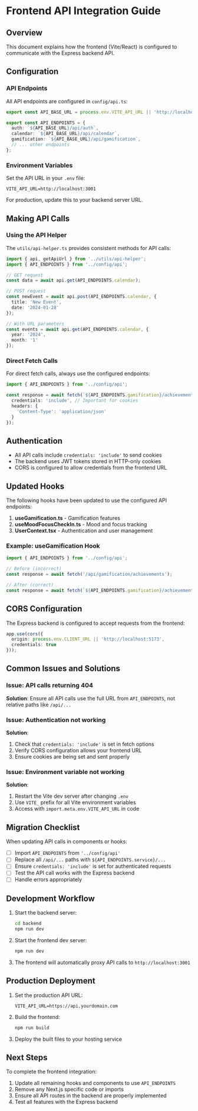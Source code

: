 # Frontend API Integration Guide

## Overview

This document explains how the frontend (Vite/React) is configured to communicate with the Express backend API.

## Configuration

### API Endpoints

All API endpoints are configured in `config/api.ts`:

```typescript
export const API_BASE_URL = process.env.VITE_API_URL || 'http://localhost:3001';

export const API_ENDPOINTS = {
  auth: `${API_BASE_URL}/api/auth`,
  calendar: `${API_BASE_URL}/api/calendar`,
  gamification: `${API_BASE_URL}/api/gamification`,
  // ... other endpoints
};
```

### Environment Variables

Set the API URL in your `.env` file:

```env
VITE_API_URL=http://localhost:3001
```

For production, update this to your backend server URL.

## Making API Calls

### Using the API Helper

The `utils/api-helper.ts` provides consistent methods for API calls:

```typescript
import { api, getApiUrl } from '../utils/api-helper';
import { API_ENDPOINTS } from '../config/api';

// GET request
const data = await api.get(API_ENDPOINTS.calendar);

// POST request
const newEvent = await api.post(API_ENDPOINTS.calendar, {
  title: 'New Event',
  date: '2024-01-28'
});

// With URL parameters
const events = await api.get(API_ENDPOINTS.calendar, {
  year: '2024',
  month: '1'
});
```

### Direct Fetch Calls

For direct fetch calls, always use the configured endpoints:

```typescript
import { API_ENDPOINTS } from '../config/api';

const response = await fetch(`${API_ENDPOINTS.gamification}/achievements`, {
  credentials: 'include', // Important for cookies
  headers: {
    'Content-Type': 'application/json'
  }
});
```

## Authentication

- All API calls include `credentials: 'include'` to send cookies
- The backend uses JWT tokens stored in HTTP-only cookies
- CORS is configured to allow credentials from the frontend URL

## Updated Hooks

The following hooks have been updated to use the configured API endpoints:

1. **useGamification.ts** - Gamification features
2. **useMoodFocusCheckIn.ts** - Mood and focus tracking
3. **UserContext.tsx** - Authentication and user management

### Example: useGamification Hook

```typescript
import { API_ENDPOINTS } from '../config/api';

// Before (incorrect)
const response = await fetch('/api/gamification/achievements');

// After (correct)
const response = await fetch(`${API_ENDPOINTS.gamification}/achievements`);
```

## CORS Configuration

The Express backend is configured to accept requests from the frontend:

```typescript
app.use(cors({
  origin: process.env.CLIENT_URL || 'http://localhost:5173',
  credentials: true
}));
```

## Common Issues and Solutions

### Issue: API calls returning 404

**Solution**: Ensure all API calls use the full URL from `API_ENDPOINTS`, not relative paths like `/api/...`

### Issue: Authentication not working

**Solution**: 
1. Check that `credentials: 'include'` is set in fetch options
2. Verify CORS configuration allows your frontend URL
3. Ensure cookies are being set and sent properly

### Issue: Environment variable not working

**Solution**: 
1. Restart the Vite dev server after changing `.env`
2. Use `VITE_` prefix for all Vite environment variables
3. Access with `import.meta.env.VITE_API_URL` in code

## Migration Checklist

When updating API calls in components or hooks:

- [ ] Import `API_ENDPOINTS` from `'../config/api'`
- [ ] Replace all `/api/...` paths with `${API_ENDPOINTS.service}/...`
- [ ] Ensure `credentials: 'include'` is set for authenticated requests
- [ ] Test the API call works with the Express backend
- [ ] Handle errors appropriately

## Development Workflow

1. Start the backend server:
   ```bash
   cd backend
   npm run dev
   ```

2. Start the frontend dev server:
   ```bash
   npm run dev
   ```

3. The frontend will automatically proxy API calls to `http://localhost:3001`

## Production Deployment

1. Set the production API URL:
   ```env
   VITE_API_URL=https://api.yourdomain.com
   ```

2. Build the frontend:
   ```bash
   npm run build
   ```

3. Deploy the built files to your hosting service

## Next Steps

To complete the frontend integration:

1. Update all remaining hooks and components to use `API_ENDPOINTS`
2. Remove any Next.js specific code or imports
3. Ensure all API routes in the backend are properly implemented
4. Test all features with the Express backend

